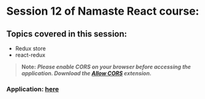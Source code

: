 # Session 12 of Namaste React course:

## Topics covered in this session:

- Redux store
- react-redux

> **Note:** **_Please enable CORS on your browser before accessing the application. Download the [Allow CORS](https://chrome.google.com/webstore/detail/allow-cors-access-control/lhobafahddgcelffkeicbaginigeejlf?hl=en) extension._**

### **Application: [here](https://shiny-phoenix-4cbbbf.netlify.app/)**
